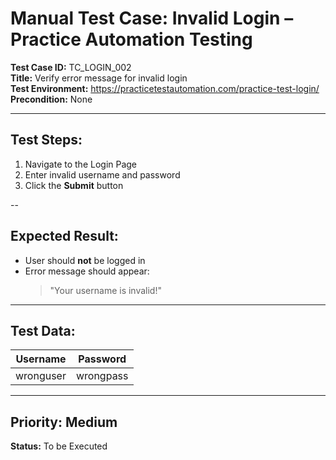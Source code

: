 # Manual Test Case: Invalid Login – Practice Automation Testing

**Test Case ID:** TC_LOGIN_002  
**Title:** Verify error message for invalid login  
**Test Environment:** https://practicetestautomation.com/practice-test-login/  
**Precondition:** None

---

## Test Steps:
1. Navigate to the Login Page 
2. Enter invalid username and password
3. Click the **Submit** button 


-- 

## Expected Result:
- User should **not** be logged in
- Error message should appear:
  > "Your username is invalid!"

---

## Test Data:
| Username   | Password   |
|------------|------------|
| wronguser  | wrongpass  |

---

## Priority: Medium
**Status:** To be Executed

